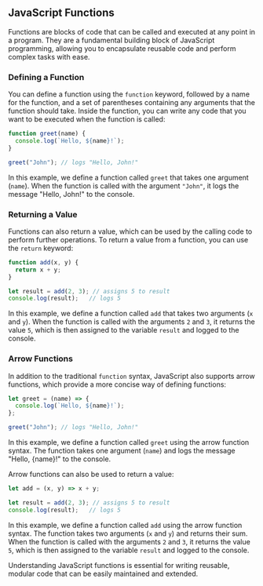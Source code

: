 


## JavaScript Functions

Functions are blocks of code that can be called and executed at any point in a program. They are a fundamental building block of JavaScript programming, allowing you to encapsulate reusable code and perform complex tasks with ease.

### Defining a Function

You can define a function using the `function` keyword, followed by a name for the function, and a set of parentheses containing any arguments that the function should take. Inside the function, you can write any code that you want to be executed when the function is called:

```js
function greet(name) {
  console.log(`Hello, ${name}!`);
}

greet("John"); // logs "Hello, John!"
```

In this example, we define a function called `greet` that takes one argument (`name`). When the function is called with the argument `"John"`, it logs the message "Hello, John!" to the console.

### Returning a Value

Functions can also return a value, which can be used by the calling code to perform further operations. To return a value from a function, you can use the `return` keyword:

```js
function add(x, y) {
  return x + y;
}

let result = add(2, 3); // assigns 5 to result
console.log(result);   // logs 5
```

In this example, we define a function called `add` that takes two arguments (`x` and `y`). When the function is called with the arguments `2` and `3`, it returns the value `5`, which is then assigned to the variable `result` and logged to the console.

### Arrow Functions

In addition to the traditional `function` syntax, JavaScript also supports arrow functions, which provide a more concise way of defining functions:

```js
let greet = (name) => {
  console.log(`Hello, ${name}!`);
};

greet("John"); // logs "Hello, John!"
```

In this example, we define a function called `greet` using the arrow function syntax. The function takes one argument (`name`) and logs the message "Hello, {name}!" to the console.

Arrow functions can also be used to return a value:

```js
let add = (x, y) => x + y;

let result = add(2, 3); // assigns 5 to result
console.log(result);   // logs 5
```

In this example, we define a function called `add` using the arrow function syntax. The function takes two arguments (`x` and `y`) and returns their sum. When the function is called with the arguments `2` and `3`, it returns the value `5`, which is then assigned to the variable `result` and logged to the console.

Understanding JavaScript functions is essential for writing reusable, modular code that can be easily maintained and extended.

